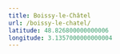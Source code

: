 ```yaml
---
title: Boissy-le-Châtel
url: /boissy-le-chatel/
latitude: 48.826800000000006
longitude: 3.1357000000000004
---
```

